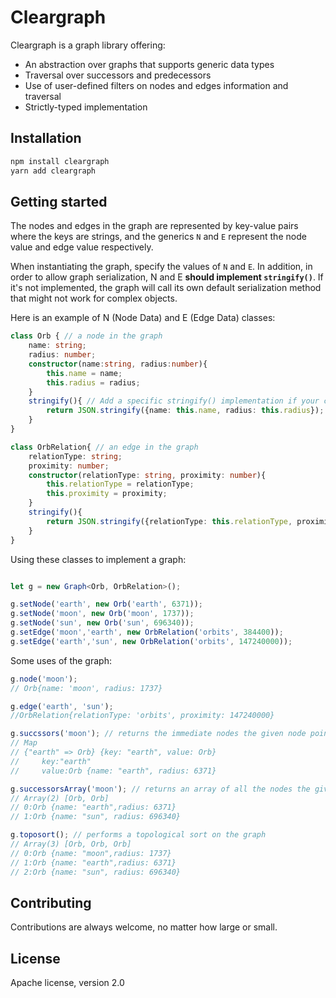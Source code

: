 # Cleargraph

Cleargraph is a graph library offering:
 * An abstraction over graphs that supports generic data types
 * Traversal over successors and predecessors
 * Use of user-defined filters on nodes and edges information and traversal
 * Strictly-typed implementation
 
## Installation

```sh
npm install cleargraph
yarn add cleargraph
```

## Getting started

The nodes and edges in the graph are represented by key-value pairs where the keys are strings, 
and the generics `N` and `E` represent the node value and edge value respectively.

When instantiating the graph, specify the values of `N` and `E`.
In addition, in order to allow graph serialization, N and E **should implement `stringify()`**.
If it's not implemented, the graph will call its own default serialization method that might not work for complex objects.

Here is an example of N (Node Data) and E (Edge Data) classes:

```typescript
class Orb { // a node in the graph
    name: string;
    radius: number;
    constructor(name:string, radius:number){
        this.name = name;
        this.radius = radius;
    }
    stringify(){ // Add a specific stringify() implementation if your class will not stringify correctly with just JSON.stringiy when serializing the graph
        return JSON.stringify({name: this.name, radius: this.radius});
    }
}

class OrbRelation{ // an edge in the graph
    relationType: string;
    proximity: number;
    constructor(relationType: string, proximity: number){
        this.relationType = relationType;
        this.proximity = proximity;
    }
    stringify(){
        return JSON.stringify({relationType: this.relationType, proximity: this.proximity});
    }
}
```

Using these classes to implement a graph:

```typescript

let g = new Graph<Orb, OrbRelation>();

g.setNode('earth', new Orb('earth', 6371));
g.setNode('moon', new Orb('moon', 1737));
g.setNode('sun', new Orb('sun', 696340));
g.setEdge('moon','earth', new OrbRelation('orbits', 384400));
g.setEdge('earth','sun', new OrbRelation('orbits', 147240000));
```

Some uses of the graph:

```typescript
g.node('moon');
// Orb{name: 'moon', radius: 1737}
```

```typescript
g.edge('earth', 'sun');
//OrbRelation{relationType: 'orbits', proximity: 147240000}
```

```typescript
g.succssors('moon'); // returns the immediate nodes the given node point to
// Map 
// {"earth" => Orb} {key: "earth", value: Orb}
//     key:"earth"
//     value:Orb {name: "earth", radius: 6371}
```

```typescript
g.successorsArray('moon'); // returns an array of all the nodes the given node points to *recursively*
// Array(2) [Orb, Orb]
// 0:Orb {name: "earth",radius: 6371}
// 1:Orb {name: "sun", radius: 696340}
```

```typescript
g.toposort(); // performs a topological sort on the graph
// Array(3) [Orb, Orb, Orb]
// 0:Orb {name: "moon",radius: 1737}
// 1:Orb {name: "earth",radius: 6371}
// 2:Orb {name: "sun", radius: 696340}
```

## Contributing

Contributions are always welcome, no matter how large or small.

## License

Apache license, version 2.0
